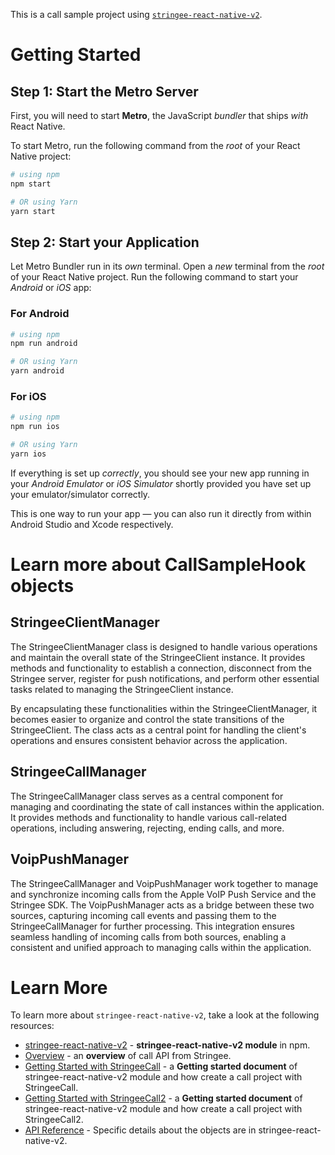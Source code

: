 This is a call sample project using [`stringee-react-native-v2`](https://www.npmjs.com/package/stringee-react-native-v2).

# Getting Started

## Step 1: Start the Metro Server

First, you will need to start **Metro**, the JavaScript _bundler_ that ships _with_ React Native.

To start Metro, run the following command from the _root_ of your React Native project:

```bash
# using npm
npm start

# OR using Yarn
yarn start
```

## Step 2: Start your Application

Let Metro Bundler run in its _own_ terminal. Open a _new_ terminal from the _root_ of your React Native project. Run the following command to start your _Android_ or _iOS_ app:

### For Android

```bash
# using npm
npm run android

# OR using Yarn
yarn android
```

### For iOS

```bash
# using npm
npm run ios

# OR using Yarn
yarn ios
```

If everything is set up _correctly_, you should see your new app running in your _Android Emulator_ or _iOS Simulator_ shortly provided you have set up your emulator/simulator correctly.

This is one way to run your app — you can also run it directly from within Android Studio and Xcode respectively.

# Learn more about CallSampleHook objects

## StringeeClientManager
The StringeeClientManager class is designed to handle various operations and maintain the overall state of the StringeeClient instance. It provides methods and functionality to establish a connection, disconnect from the Stringee server, register for push notifications, and perform other essential tasks related to managing the StringeeClient instance.

By encapsulating these functionalities within the StringeeClientManager, it becomes easier to organize and control the state transitions of the StringeeClient. The class acts as a central point for handling the client's operations and ensures consistent behavior across the application.

## StringeeCallManager
The StringeeCallManager class serves as a central component for managing and coordinating the state of call instances within the application. It provides methods and functionality to handle various call-related operations, including answering, rejecting, ending calls, and more.

## VoipPushManager
The StringeeCallManager and VoipPushManager work together to manage and synchronize incoming calls from the Apple VoIP Push Service and the Stringee SDK. The VoipPushManager acts as a bridge between these two sources, capturing incoming call events and passing them to the StringeeCallManager for further processing. This integration ensures seamless handling of incoming calls from both sources, enabling a consistent and unified approach to managing calls within the application.

# Learn More

To learn more about `stringee-react-native-v2`, take a look at the following resources:

- [stringee-react-native-v2](https://www.npmjs.com/package/stringee-react-native-v2) - **stringee-react-native-v2 module** in npm.
- [Overview](https://developer.stringee.com/docs/call-api-overview) - an **overview** of call API from Stringee.
- [Getting Started with StringeeCall](https://asia-1.console.stringee.com/docs/getting-started-stringee-react-native-sdk) - a **Getting started document** of stringee-react-native-v2 module and how create a call project with StringeeCall.
- [Getting Started with StringeeCall2](https://asia-1.console.stringee.com/docs/getting-started-stringee-react-native-sdk2) - a **Getting started document** of stringee-react-native-v2 module and how create a call project with StringeeCall2.
- [API Reference](https://developer.stringee.com/docs/react-native-api-reference) - Specific details about the objects are in stringee-react-native-v2.
